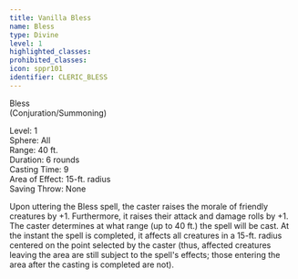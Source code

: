 ```yaml
---
title: Vanilla Bless
name: Bless
type: Divine
level: 1
highlighted_classes: 
prohibited_classes: 
icon: sppr101
identifier: CLERIC_BLESS
---
```

Bless  
(Conjuration/Summoning)  
  
Level: 1  
Sphere: All  
Range: 40 ft.  
Duration: 6 rounds  
Casting Time: 9  
Area of Effect: 15-ft. radius  
Saving Throw: None  
  
Upon uttering the Bless spell, the caster raises the morale of friendly creatures by +1. Furthermore, it raises their attack and damage rolls by +1. The caster determines at what range (up to 40 ft.) the spell will be cast. At the instant the spell is completed, it affects all creatures in a 15-ft. radius centered on the point selected by the caster (thus, affected creatures leaving the area are still subject to the spell's effects; those entering the area after the casting is completed are not).  
